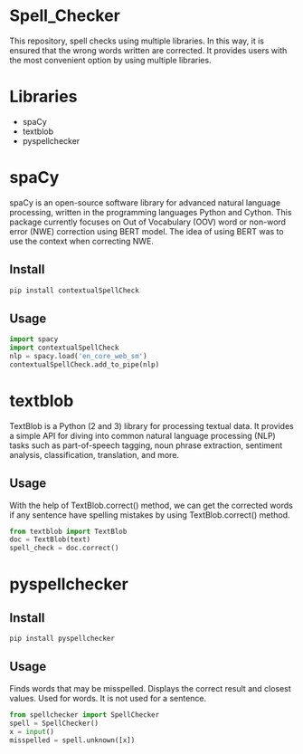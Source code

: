 # Spell_Checker
This repository, spell checks using multiple libraries.
In this way, it is ensured that the wrong words written are corrected.
It provides users with the most convenient option by using multiple libraries.

# Libraries
- spaCy
- textblob
- pyspellchecker
# spaCy
spaCy is an open-source software library for advanced natural language processing, written in the programming languages Python and Cython.
This package currently focuses on Out of Vocabulary (OOV) word or non-word error (NWE) correction using BERT model. The idea of using BERT was to use the context when correcting NWE.
## Install
```python
pip install contextualSpellCheck
```
## Usage
```python
import spacy
import contextualSpellCheck
nlp = spacy.load('en_core_web_sm')
contextualSpellCheck.add_to_pipe(nlp)

```
# textblob
TextBlob is a Python (2 and 3) library for processing textual data. It provides a simple API for diving into common natural language processing (NLP) tasks such as part-of-speech tagging, noun phrase extraction, sentiment analysis, classification, translation, and more.
## Usage
With the help of TextBlob.correct() method, we can get the corrected words if any sentence have spelling mistakes by using TextBlob.correct() method.
```python
from textblob import TextBlob
doc = TextBlob(text)
spell_check = doc.correct()

```
# pyspellchecker
## Install
```python
pip install pyspellchecker
```
## Usage
Finds words that may be misspelled. Displays the correct result and closest values. 
Used for words. It is not used for a sentence.
```python
from spellchecker import SpellChecker
spell = SpellChecker()
x = input()
misspelled = spell.unknown([x])

```
